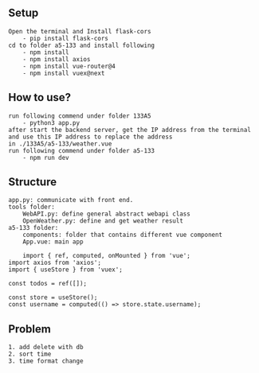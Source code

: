 ## Setup
    Open the terminal and Install flask-cors
        - pip install flask-cors
    cd to folder a5-133 and install following
        - npm install 
        - npm install axios
        - npm install vue-router@4
        - npm install vuex@next
## How to use?
    run following commend under folder 133A5
        - python3 app.py
    after start the backend server, get the IP address from the terminal and use this IP address to replace the address
    in ./133A5/a5-133/weather.vue
    run following commend under folder a5-133
        - npm run dev
## Structure
    app.py: communicate with front end.
    tools folder:
        WebAPI.py: define general abstract webapi class
        OpenWeather.py: define and get weather result
    a5-133 folder:
        components: folder that contains different vue component
        App.vue: main app
        
        import { ref, computed, onMounted } from 'vue';
    import axios from 'axios';
    import { useStore } from 'vuex';

    const todos = ref([]);

    const store = useStore();
    const username = computed(() => store.state.username);

## Problem
    1. add delete with db
    2. sort time
    3. time format change
